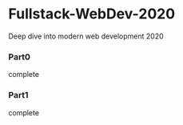# Fullstack-WebDev-2020
Deep dive into modern web development 2020

### Part0
complete

### Part1
complete

